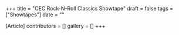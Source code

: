 +++
title = "CEC Rock-N-Roll Classics Showtape"
draft = false
tags = ["Showtapes"]
date = ""

[Article]
contributors = []
gallery = []
+++